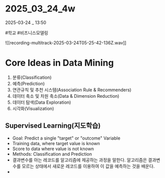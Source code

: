 
# 2025_03_24_4w

2025-03-24 _ 13:50

#학교 #비즈니스모델링 

![[recording-multitrack-2025-03-24T05-25-42-136Z.wav]]

# Core Ideas in Data Mining

1. 분류(Classification)
2. 예측(Prediction)
3. 연관규칙 및 추천 시스템(Association Rule & Recommenders)
4. 데이터 축소 및 차원 축소(Data & Dimension Reduction)
5. 데이터 탐색(Data Exploration)
6. 시각화(Visualization)

## Supervised Learning(지도학습)

- Goal: Predict a single "target" or "outcome" Variable
- Training data, where target value is known
- Score to data where value is not known
- Methods: Classification and Prediction
- 결과변수를 아는 레코드를 알고리즘에 제공하는 과정을 말한다. 알고리즘은 결과변수를 모르는 상태에서 새로운 레코드를 이용하여 이 값을 예측하는 것을 배운다.
- 